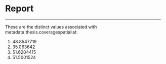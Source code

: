 # Report
---
These are the distinct values associated with metadata.thesis.coveragespatiallat:

1. 48.8547719
2. 35.063642
3. 51.6204415
4. 51.5001524
